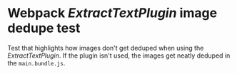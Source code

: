 # Webpack *ExtractTextPlugin* image dedupe test

Test that highlights how images don't get deduped when using the
*ExtractTextPlugin*. If the plugin isn't used, the images get neatly deduped
in the `main.bundle.js`.
